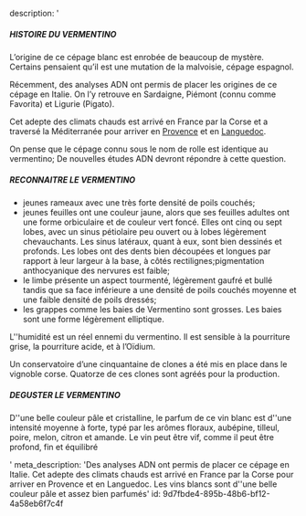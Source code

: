 description: '<h5>HISTOIRE DU VERMENTINO</h5><p>L’origine de ce cépage blanc est enrobée de beaucoup de mystère. Certains pensaient qu’il est une mutation de la malvoisie, cépage espagnol.&nbsp;</p><p>Récemment, des analyses ADN ont permis de placer les origines de ce cépage en Italie. On l’y retrouve en Sardaigne, Piémont (connu comme Favorita) et Ligurie (Pigato).&nbsp;</p><p>Cet adepte des climats chauds est arrivé en France par la Corse et a traversé la Méditerranée pour arriver en&nbsp;<a href="https://www.semrush.com/fr/region/coteaux-daix-en-provence" target="_blank">Provence</a>&nbsp;et en&nbsp;<a href="https://www.semrush.com/fr/region/languedoc" target="_blank">Languedoc</a>.</p><p>On pense que le cépage connu sous le nom de rolle est identique au vermentino; De nouvelles études ADN devront répondre à cette question.</p><h5><strong>RECONNAITRE LE VERMENTINO</strong></h5><ul><li>jeunes rameaux avec une très forte densité de poils couchés;</li><li>jeunes feuilles ont une couleur jaune, alors que ses feuilles adultes ont une forme orbiculaire et de couleur vert foncé. Elles ont cinq ou sept lobes, avec un sinus pétiolaire peu ouvert ou à lobes légèrement chevauchants. Les sinus latéraux, quant à eux, sont bien dessinés et profonds. Les lobes ont des dents bien découpées et longues par rapport à leur largeur à la base, à côtés rectilignes;pigmentation anthocyanique des nervures est faible;</li><li>le limbe présente un aspect tourmenté, légèrement gaufré et bullé tandis que sa face inférieure a une densité de poils couchés moyenne et une faible densité de poils dressés;</li><li>les grappes comme les baies de Vermentino sont grosses. Les baies sont une forme légèrement elliptique.</li></ul><p>L''humidité est un réel ennemi du vermentino. Il est sensible à la pourriture grise, la pourriture acide, et à l’Oïdium.</p><p>Un conservatoire d’une cinquantaine de clones a été mis en place dans le vignoble corse. Quatorze de ces clones sont agréés pour la production.</p><h5><strong>DEGUSTER LE VERMENTINO</strong></h5><p>D''une belle couleur pâle et cristalline, le parfum de ce vin blanc est d''une intensité moyenne à forte, typé par les arômes floraux, aubépine, tilleul, poire, melon, citron et amande. Le vin peut être vif, comme il peut être profond, fin et équilibré</p>'
meta_description: 'Des analyses ADN ont permis de placer ce cépage en Italie. Cet adepte des climats chauds est arrivé en France par la Corse pour arriver en Provence et en Languedoc. Les vins blancs sont d''une belle couleur pâle et assez bien parfumés'
id: 9d7fbde4-895b-48b6-bf12-4a58eb6f7c4f
